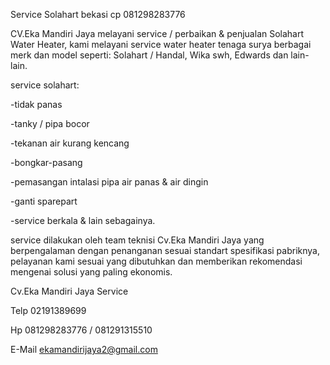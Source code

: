 Service Solahart bekasi  cp 081298283776

CV.Eka Mandiri Jaya melayani service / perbaikan & penjualan Solahart Water Heater, kami melayani service water heater tenaga surya berbagai merk dan model seperti: Solahart / Handal, Wika swh, Edwards dan lain-lain.

service solahart:

-tidak panas

-tanky / pipa bocor

-tekanan air kurang kencang

-bongkar-pasang

-pemasangan intalasi pipa air panas & air dingin

-ganti sparepart

-service berkala & lain sebagainya.

service dilakukan oleh team teknisi Cv.Eka Mandiri Jaya yang berpengalaman dengan penanganan sesuai standart spesifikasi pabriknya, pelayanan kami sesuai yang dibutuhkan dan memberikan rekomendasi mengenai solusi yang paling ekonomis.

Cv.Eka Mandiri Jaya Service

Telp 02191389699

Hp 081298283776 / 081291315510

E-Mail ekamandirijaya2@gmail.com
